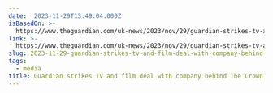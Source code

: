 ```yaml
---
date: '2023-11-29T13:49:04.000Z'
isBasedOn: >-
  https://www.theguardian.com/uk-news/2023/nov/29/guardian-strikes-tv-and-film-deal-with-company-behind-the-crown?CMP=Share_AndroidApp_Other
link: >-
  https://www.theguardian.com/uk-news/2023/nov/29/guardian-strikes-tv-and-film-deal-with-company-behind-the-crown?CMP=Share_AndroidApp_Other
slug: 2023-11-29-guardian-strikes-tv-and-film-deal-with-company-behind-the-crown
tags:
  - media
title: Guardian strikes TV and film deal with company behind The Crown
---
```


